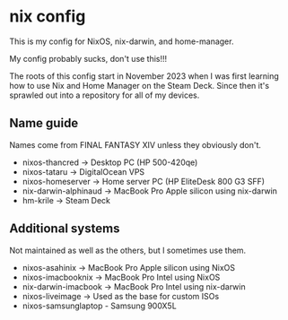 # nix config

This is my config for NixOS, nix-darwin, and home-manager.

My config probably sucks, don't use this!!!

The roots of this config start in November 2023 when I was first learning how to use Nix and Home Manager on the Steam Deck. Since then it's sprawled out into a repository for all of my devices.

## Name guide

Names come from FINAL FANTASY XIV unless they obviously don't.

* nixos-thancred -> Desktop PC (HP 500-420qe)
* nixos-tataru -> DigitalOcean VPS
* nixos-homeserver -> Home server PC (HP EliteDesk 800 G3 SFF)
* nix-darwin-alphinaud -> MacBook Pro Apple silicon using nix-darwin
* hm-krile -> Steam Deck

## Additional systems

Not maintained as well as the others, but I sometimes use them.

* nixos-asahinix -> MacBook Pro Apple silicon using NixOS
* nixos-imacbooknix -> MacBook Pro Intel using NixOS
* nix-darwin-imacbook -> MacBook Pro Intel using nix-darwin
* nixos-liveimage -> Used as the base for custom ISOs
* nixos-samsunglaptop - Samsung 900X5L
